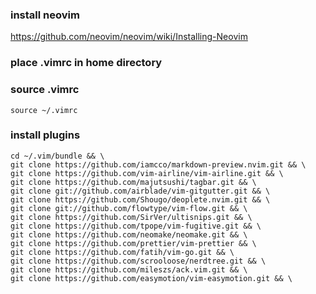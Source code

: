 ### install neovim

https://github.com/neovim/neovim/wiki/Installing-Neovim

### place .vimrc in home directory

### source .vimrc
`source ~/.vimrc`

### install plugins 
```
cd ~/.vim/bundle && \
git clone https://github.com/iamcco/markdown-preview.nvim.git && \
git clone https://github.com/vim-airline/vim-airline.git && \
git clone https://github.com/majutsushi/tagbar.git && \
git clone git://github.com/airblade/vim-gitgutter.git && \
git clone https://github.com/Shougo/deoplete.nvim.git && \
git clone git://github.com/flowtype/vim-flow.git && \
git clone https://github.com/SirVer/ultisnips.git && \
git clone https://github.com/tpope/vim-fugitive.git && \
git clone https://github.com/neomake/neomake.git && \
git clone https://github.com/prettier/vim-prettier && \
git clone https://github.com/fatih/vim-go.git && \
git clone https://github.com/scrooloose/nerdtree.git && \
git clone https://github.com/mileszs/ack.vim.git && \
git clone https://github.com/easymotion/vim-easymotion.git && \
```
